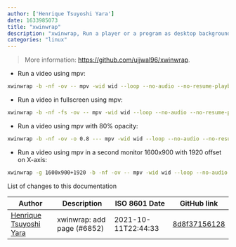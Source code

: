 ```yaml
---
author: ['Henrique Tsuyoshi Yara']
date: 1633985073
title: "xwinwrap"
description: "xwinwrap, Run a player or a program as desktop background."
categories: "linux"
---
```

> More information: <https://github.com/ujjwal96/xwinwrap>.

- Run a video using mpv:

```bash
xwinwrap -b -nf -ov -- mpv -wid wid --loop --no-audio --no-resume-playback --panscan=1.0 path/to/video.mp4
```

- Run a video in fullscreen using mpv:

```bash
xwinwrap -b -nf -fs -ov -- mpv -wid wid --loop --no-audio --no-resume-playback --panscan=1.0 path/to/video.mp4
```

- Run a video using mpv with 80% opacity:

```bash
xwinwrap -b -nf -ov -o 0.8 --- mpv -wid wid --loop --no-audio --no-resume-playback --panscan=1.0 path/to/video.mp4
```

- Run a video using mpv in a second monitor 1600x900 with 1920 offset on X-axis:

```bash
xwinwrap -g 1600x900+1920 -b -nf -ov -- mpv -wid wid --loop --no-audio --no-resume-playback --panscan=1.0 path/to/video.mkv
```
List of changes to this documentation


Author | Description | ISO 8601 Date | GitHub link
------|-----|-----|-----
[Henrique Tsuyoshi Yara](mailto:henri.tsuyoshi@hotmail.com) | xwinwrap: add page (#6852) | 2021-10-11T22:44:33 | [8d8f37156128](https://github.com/tldr-pages/tldr/commit/8d8f37156128b115a41d585259fee1be1d70a9bb)

